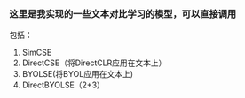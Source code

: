 ### 这里是我实现的一些文本对比学习的模型，可以直接调用
包括：

1. SimCSE
2. DirectCSE（将DirectCLR应用在文本上）
3. BYOLSE(将BYOL应用在文本上)
4. DirectBYOLSE（2+3）
